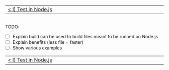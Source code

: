 <!-- TITLE: J) Build for Node.js -->

<!-- PLACEHOLDER_START:NAV_PREV_NEXT -->

<table>
 <tr>
  <td width="2000px" align="left" nowrap>
   <a href="../i_test_in_node/i_test_in_node.md">&lt; I) Test in Node.js</a>
  </td>
  <td width="2000px" align="right" nowrap>
    J) Build for Node.js
  </td>
 </tr>
<table></table>

<!-- PLACEHOLDER_END -->

TODO:

- [ ] Explain build can be used to build files meant to be runned on Node.js
- [ ] Explain benefits (less file = faster)
- [ ] Show various examples

<!-- PLACEHOLDER_START:NAV_PREV_NEXT -->

<table>
 <tr>
  <td width="2000px" align="left" nowrap>
   <a href="../i_test_in_node/i_test_in_node.md">&lt; I) Test in Node.js</a>
  </td>
  <td width="2000px" align="right" nowrap>
    J) Build for Node.js
  </td>
 </tr>
<table></table>

<!-- PLACEHOLDER_END -->
